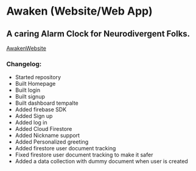 # Awaken (Website/Web App)

## A caring Alarm Clock for Neurodivergent Folks.

[AwakenWebsite](https://awaken-alarm.web.app/)

### Changelog:

* Started repository
* Built Homepage
* Built login
* Built signup
* Built dashboard tempalte
* Added firebase SDK
* Added Sign up
* Added log in
* Added Cloud Firestore 
* Added Nickname support
* Added Personalized greeting
* Added firestore user document tracking
* Fixed firestore user document tracking to make it safer
* Added a data collection with dummy document when user is created
